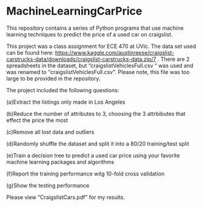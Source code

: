 # MachineLearningCarPrice
This repository contains a series of Python programs that use machine learning techniques to predict the price of a used car on craigslist. 

This project was a class assignment for ECE 470 at UVic. The data set used can be found here:
https://www.kaggle.com/austinreese/craigslist-carstrucks-data/downloads/craigslist-carstrucks-data.zip/7 . There are 2 spreadsheets in the dataset, but “craigslistVehiclesFull.csv “ was used and was renamed to "craigslistVehiclesFull.csv". Please note, this file was too large to be provided in the repository. 

The project included the following questions:

(a)Extract the listings only made in Los Angeles

(b)Reduce the number of attributes to 3, choosing the 3 attrbibutes that effect the price the most

(c)Remove all lost data and outliers

(d)Randomly shuffle the dataset and split it into a 80/20 training/test split

(e)Train a decision tree to predict a used car price using your favorite machine learning packages and algorithms

(f)Report the training performance witg 10-fold cross validation

(g)Show the testing performance

Please view "CraigslistCars.pdf" for my results. 
